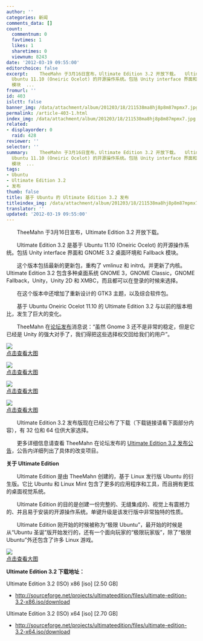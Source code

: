 ```yaml
---
author: ''
categories: 新闻
comments_data: []
count:
  commentnum: 0
  favtimes: 1
  likes: 1
  sharetimes: 0
  viewnum: 8243
date: '2012-03-19 09:55:00'
editorchoice: false
excerpt: 　　TheeMahn 于3月16日宣布，Ultimate Edition 3.2 开放下载。　　Ultimate Edition 3.2 是基于
  Ubuntu 11.10 (Oneiric Ocelot) 的开源操作系统。包括 Unity interface 界面和 GNOME 3.2 桌面环境和 Fallback
  模块  ...
fromurl: ''
id: 403
islctt: false
banner_img: /data/attachment/album/201203/18/211538ma8hj8p8m87mpmx7.jpg
permalink: /article-403-1.html
index_img: /data/attachment/album/201203/18/211538ma8hj8p8m87mpmx7.jpg
related:
- displayorder: 0
  raid: 428
reviewer: ''
selector: ''
summary: 　　TheeMahn 于3月16日宣布，Ultimate Edition 3.2 开放下载。　　Ultimate Edition 3.2 是基于
  Ubuntu 11.10 (Oneiric Ocelot) 的开源操作系统。包括 Unity interface 界面和 GNOME 3.2 桌面环境和 Fallback
  模块  ...
tags:
- Ubuntu
- Ultimate Edition 3.2
- 发布
thumb: false
title: 基于 Ubuntu 的 Ultimate Edition 3.2 发布
titleindex_img: /data/attachment/album/201203/18/211538ma8hj8p8m87mpmx7.jpg
translator: ''
updated: '2012-03-19 09:55:00'
---
```


　　TheeMahn 于3月16日宣布，Ultimate Edition 3.2 开放下载。  
  
　　Ultimate Edition 3.2 是基于 Ubuntu 11.10 (Oneiric Ocelot) 的开源操作系统。包括 Unity interface 界面和 GNOME 3.2 桌面环境和 Fallback 模块。  
  
　　这个版本包括最新的更新包，重构了 vmlinuz 和 initrd。并更新了内核。Ultimate Edition 3.2 包含多种桌面系统 GNOME 3，GNOME Classic，GNOME Fallback，Unity，Unity 2D 和 XMBC，而且都可以在登录的时候来选择。


　　在这个版本中还增加了重新设计的 GTK3 主题，以及综合软件包。


　　基于 Ubuntu Oneiric Ocelot 11.10 的 Ultimate Edition 3.2 与以前的版本相比，发生了巨大的变化。


　　TheeMahn 在[论坛发布](http://forumubuntusoftware.info/viewtoindex_img.php?f=99&t=7542)消息说：“虽然 Gnome 3 还不是非常的稳定，但是它已经是 Unity 的强大对手了，我们得把这些选择权交回给我们的用户”。


[![](/data/attachment/album/201203/18/211538ma8hj8p8m87mpmx7.jpg)  
点击查看大图](https://img.linux.net.cn/data/attachment/album/201203/18/211538ma8hj8p8m87mpmx7.jpg)


[![](/data/attachment/album/201203/18/211540avpfh22neuplernp.jpg)  
点击查看大图](https://img.linux.net.cn/data/attachment/album/201203/18/211540avpfh22neuplernp.jpg)


[![](/data/attachment/album/201203/18/211542a74ifw0f070a4whk.jpg)  
点击查看大图](https://img.linux.net.cn/data/attachment/album/201203/18/211542a74ifw0f070a4whk.jpg)


[![](/data/attachment/album/201203/18/211543fj8njfg7j5fi8hlj.jpg)  
点击查看大图](https://img.linux.net.cn/data/attachment/album/201203/18/211543fj8njfg7j5fi8hlj.jpg)


　　Ultimate Edition 3.2 发布版现在已经公布了下载（下载链接请看下面部分内容），有 32 位和 64 位供大家选择。


　　更多详细信息请查看 TheeMahn 在论坛发布的 [Ultimate Edition 3.2 发布公告](http://forumubuntusoftware.info/viewtoindex_img.php?f=99&t=7542)，公告内详细列出了具体的改变项目。


**关于 Ultimate Edition**


　　Ultimate Edition 是由 TheeMahn 创建的，基于 Linux 发行版 Ubuntu 的衍生版。它比 Ubuntu 和 Linux Mint 包含了更多的应用程序和工具，而且拥有更炫的桌面视觉系统。  
  
　　Ultimate Edition 的目的是创建一份完整的、无缝集成的、视觉上有震撼力的、并且易于安装的开源操作系统。单键升级是该发行版中非常独特的性质。


　　Ultimate Edition 刚开始的时候被称为“极限 Ubuntu”，最开始的时候是从“Ubuntu 圣诞”版开始发行的，还有一个面向玩家的“极限玩家版”，除了“极限 Ubuntu”外还包含了许多 Linux 游戏。


[![](/data/attachment/album/201203/18/2115458528e0bkt15uftrb.jpg)  
点击查看大图](https://img.linux.net.cn/data/attachment/album/201203/18/2115458528e0bkt15uftrb.jpg)


**Ultimate Edition 3.2 下载地址：**


Ultimate Edition 3.2 (ISO) x86 [iso] [2.50 GB]


* <http://sourceforge.net/projects/ultimateedition/files/ultimate-edition-3.2-x86.iso/download>


Ultimate Edition 3.2 (ISO) x64 [iso] [2.70 GB]


* <http://sourceforge.net/projects/ultimateedition/files/ultimate-edition-3.2-x64.iso/download>